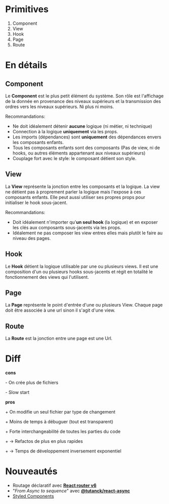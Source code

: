 # Primitives

1. Component
2. View
3. Hook
4. Page
5. Route

# En détails

## Component

Le **Component** est le plus petit élément du système.
Son rôle est l'affichage de la donnée en provenance des niveaux supérieurs et la transmission des ordres vers les niveaux supérieurs.
Ni plus ni moins.

Recommandations:

- Ne doit idéalement détenir **aucune** logique (ni métier, ni technique)
- Connection à la logique **uniquement** via les props.
- Les imports (dépendances) sont **uniquement** des dépendances envers les composants enfants.
- Tous les composants enfants sont des composants (Pas de view, ni de hooks, ou autres éléments appartenant aux niveaux supérieurs)
- Couplage fort avec le style: le composant détient son style.

## View

La **View** représente la jonction entre les composants et la logique. La view ne détient pas à proprement parler la logique mais l'expose à ces composants enfants. Elle peut aussi utiliser ses propres props pour initialiser le hook sous-jacent.

Recommandations:

- Doit idéalement n'importer qu'**un seul hook** (la logique) et en exposer les clés aux composants sous-jacents via les props.
- Idéalement ne pas composer les view entres elles mais plutôt le faire au niveau des pages.

## Hook

Le **Hook** détient la logique utilisable par une ou plusieurs views. Il est une composition d'un ou plusieurs hooks sous-jacents et régit en totalité le fonctionnement des views qui l'utilisent.

## Page

La **Page** représente le point d'entrée d'une ou plusieurs View.
Chaque page doit être associée à une url sinon il s'agit d'une view.

## Route

La **Route** est la jonction entre une page est une Url.

# Diff

**cons**

\- On crée plus de fichiers

\- Slow start

**pros**

\+ On modifie un seul fichier par type de changement

\+ Moins de temps à débuguer (tout est transparent)

\+ Forte interchangeabilité de toutes les parties du code

\+ -> Refactos de plus en plus rapides

\+ -> Temps de développement inversement exponentiel

# Nouveautés

- Routage déclaratif avec [**React router v6**](https://reactrouter.com/docs/en/v6/examples/route-objects)
- "_From Async to sequence_" avec [**@tutanck/react-async**](https://www.npmjs.com/package/@tutanck/react-async)
- [Styled Components](https://mui.com/system/styled/)
